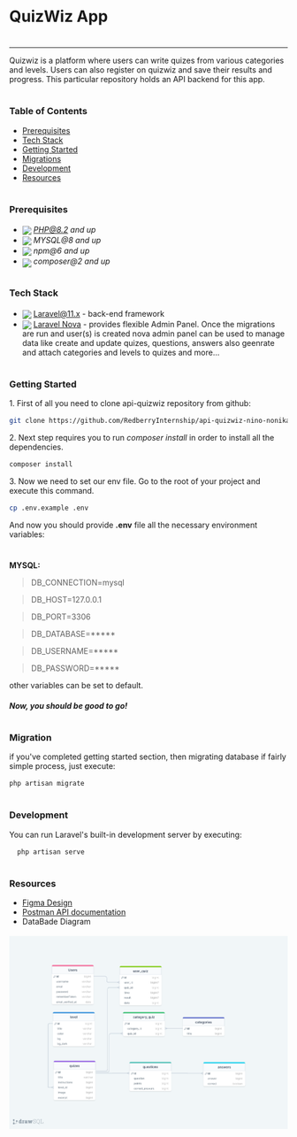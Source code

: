 
<div style="display:flex; align-items: center">
  <h1 style="position:relative; top: -6px" >QuizWiz App</h1>
</div>

---
Quizwiz is a platform where users can write quizes from various categories and levels. 
Users can also register on quizwiz and save their results and progress.
This particular repository holds an API backend for this app.

#
### Table of Contents
* [Prerequisites](#prerequisites)
* [Tech Stack](#tech-stack)
* [Getting Started](#getting-started)
* [Migrations](#migration)
* [Development](#development)
* [Resources](#resources)

#
### Prerequisites

* <img src="https://pngimg.com/uploads/php/php_PNG43.png" width="35" style="position: relative; top: 4px" /> *PHP@8.2 and up*
* <img src="https://tse1.mm.bing.net/th?id=OIP.lIIc_svaWdGdEJuEk7TBlgHaHa&pid=Api&P=0&h=220" width="35" style="position: relative; top: 4px" /> *MYSQL@8 and up*
* <img src="https://tse2.mm.bing.net/th?id=OIP.mmXEW6CkG5NfwwM3UdzXcwHaHa&pid=Api&P=0&h=220" width="35" style="position: relative; top: 4px" /> *npm@6 and up*
* <img src="https://tse1.mm.bing.net/th?id=OIP.mFob_nJmwmMPrR4V7M9sAQHaJz&pid=Api&P=0&h=220" width="35" style="position: relative; top: 6px" /> *composer@2 and up*


#
### Tech Stack

* <img src="https://brandlogos.net/wp-content/uploads/2022/01/laravel-logo-brandlogo.net_-300x300.png" height="18" style="position: relative; top: 4px" /> [Laravel@11.x](https://laravel.com/docs/10.x/) - back-end framework
* <img src="https://img.stackshare.io/service/9599/preview.png"  height="17" style="position: relative; top: 4px" /> [Laravel Nova](https://nova.laravel.com/) - provides flexible Admin Panel. Once the migrations are run and user(s) is created nova admin panel can be used to manage data like create and update quizes, questions, answers also geenrate and attach categories and levels to quizes and more...



#
### Getting Started
1\. First of all you need to clone api-quizwiz repository from github:
```sh
git clone https://github.com/RedberryInternship/api-quizwiz-nino-nonikashvili.git
```

2\. Next step requires you to run *composer install* in order to install all the dependencies.
```sh
composer install
```



3\. Now we need to set our env file. Go to the root of your project and execute this command.
```sh
cp .env.example .env
```
And now you should provide **.env** file all the necessary environment variables:

#
**MYSQL:**
>DB_CONNECTION=mysql

>DB_HOST=127.0.0.1

>DB_PORT=3306

>DB_DATABASE=*****

>DB_USERNAME=*****

>DB_PASSWORD=*****



other variables can be set to default.





##### Now, you should be good to go!



#
### Migration
if you've completed getting started section, then migrating database if fairly simple process, just execute:
```sh
php artisan migrate 
```


#
### Development

You can run Laravel's built-in development server by executing:

```sh
  php artisan serve
```




#
### Resources

* [Figma Design](https://www.figma.com/file/QTWoxa2OYVayZ04WJ0ZZ9k/QuizWiz?type=design&node-id=403-36581&mode=design&t=yeXTQC7WywNVhRFJ-0)
* [Postman API documentation](https://documenter.getpostman.com/view/33904104/2sA3BrWpbG)
* DataBade Diagram
 <img src="/public/images/drawSQL-image.png" width="600" style="position: relative; top: 4px" /> 





